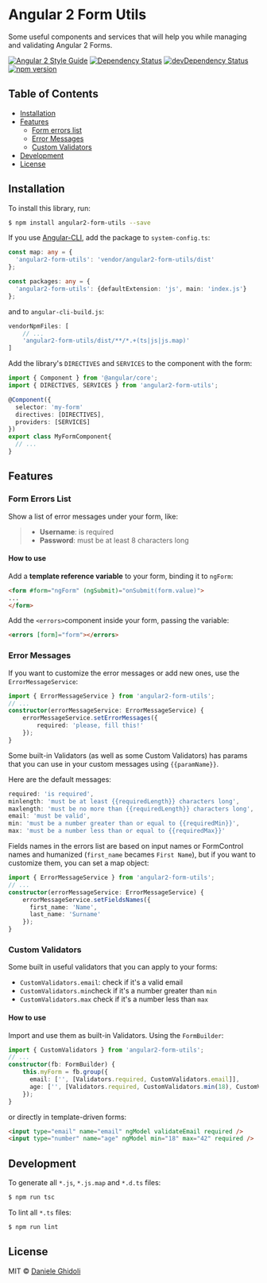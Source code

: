 # Angular 2 Form Utils

Some useful components and services that will help you while managing and validating Angular 2 Forms.

[![Angular 2 Style Guide](https://mgechev.github.io/angular2-style-guide/images/badge.svg)](https://angular.io/styleguide) [![Dependency Status](https://david-dm.org/ghidoz/angular2-form-utils.svg)](https://david-dm.org/ghidoz/angular2-form-utils) [![devDependency Status](https://david-dm.org/ghidoz/angular2-form-utils/dev-status.svg)](https://david-dm.org/ghidoz/angular2-form-utils#info=devDependencies) [![npm version](https://badge.fury.io/js/angular2-form-utils.svg)](https://badge.fury.io/js/angular2-form-utils)

## Table of Contents
- [Installation](#installation)
- [Features](#features)
    - [Form errors list](#form-errors-list)
    - [Error Messages](#error-messages)
    - [Custom Validators](#custom-validators)
- [Development](#development)
- [License](#licence)


## Installation

To install this library, run:
```bash
$ npm install angular2-form-utils --save
```

If you use [Angular-CLI](https://github.com/angular/angular-cli), add the package to `system-config.ts`:
```typescript
const map: any = {
  'angular2-form-utils': 'vendor/angular2-form-utils/dist'
};

const packages: any = {
  'angular2-form-utils': {defaultExtension: 'js', main: 'index.js'}
};
```

and to `angular-cli-build.js`:
```javascript
vendorNpmFiles: [
    // ...
    'angular2-form-utils/dist/**/*.+(ts|js|js.map)'
]
```

Add the library's `DIRECTIVES` and `SERVICES` to the component with the form:
```typescript
import { Component } from '@angular/core';
import { DIRECTIVES, SERVICES } from 'angular2-form-utils';

@Component({
  selector: 'my-form'
  directives: [DIRECTIVES],
  providers: [SERVICES]
})
export class MyFormComponent{
  // ...
}
```
## Features

### Form Errors List

Show a list of error messages under your form, like:

> - **Username**: is required
> - **Password**: must be at least 8 characters long

#### How to use
 
Add a **template reference variable** to your form, binding it to `ngForm`:

```html
<form #form="ngForm" (ngSubmit)="onSubmit(form.value)">
...
</form>
```

Add the `<errors>`component inside your form, passing the variable:

```html
<errors [form]="form"></errors>
```

### Error Messages

If you want to customize the error messages or add new ones, use the `ErrorMessageService`:
```typescript
import { ErrorMessageService } from 'angular2-form-utils';
// ...
constructor(errorMessageService: ErrorMessageService) {
    errorMessageService.setErrorMessages({
        required: 'please, fill this!'
    });
}
```

Some built-in Validators (as well as some Custom Validators) has params that you can use in your custom messages using `{{paramName}}`. 

Here are the default messages:

```typescript
required: 'is required',
minlength: 'must be at least {{requiredLength}} characters long',
maxlength: 'must be no more than {{requiredLength}} characters long',
email: 'must be valid',
min: 'must be a number greater than or equal to {{requiredMin}}',
max: 'must be a number less than or equal to {{requiredMax}}'
```

Fields names in the errors list are based on input names or FormControl names and humanized (`first_name` becames `First Name`), but if you want to customize them, you can set a map object:

```typescript
import { ErrorMessageService } from 'angular2-form-utils';
// ...
constructor(errorMessageService: ErrorMessageService) {
    errorMessageService.setFieldsNames({
      first_name: 'Name',
      last_name: 'Surname'
    });
}
```

### Custom Validators

Some built in useful validators that you can apply to your forms:

 - `CustomValidators.email`: check if it's a valid email
 - `CustomValidators.min`check if it's a number greater than `min`
 - `CustomValidators.max` check if it's a number less than `max` 

#### How to use

Import and use them as built-in Validators. Using the `FormBuilder`:

```typescript
import { CustomValidators } from 'angular2-form-utils';
// ...
constructor(fb: FormBuilder) {
    this.myForm = fb.group({
      email: ['', [Validators.required, CustomValidators.email]],
      age: ['', [Validators.required, CustomValidators.min(18), CustomValidators.max(42)]]
    });
}
```

or directly in template-driven forms:

```html
<input type="email" name="email" ngModel validateEmail required />
<input type="number" name="age" ngModel min="18" max="42" required />
```

## Development

To generate all `*.js`, `*.js.map` and `*.d.ts` files:

```bash
$ npm run tsc
```

To lint all `*.ts` files:

```bash
$ npm run lint
```

## License

MIT © [Daniele Ghidoli](http://danieleghidoli.it)
